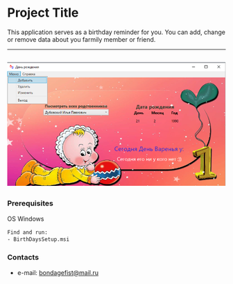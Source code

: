# Project Title

This application serves as a birthday reminder for you. You can add, change or remove data about you farmily member or friend.

---
<a href="https://github.com/dubovsky/BirthDatesApp/blob/master/bd.png"><img src="https://github.com/dubovsky/BirthDatesApp/blob/master/bd.png" /></a>
---

### Prerequisites

OS Windows
```sh
Find and run: 
- BirthDaysSetup.msi
```


### Contacts 
- e-mail: bondagefist@mail.ru
